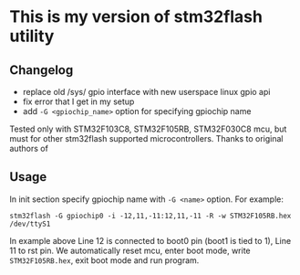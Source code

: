 This is my version of stm32flash utility
========================================

Changelog
---------

* replace old /sys/ gpio interface with new userspace linux gpio api
* fix error that I get in my setup
* add `-G <gpiochip_name>` option for specifying gpiochip name

Tested only with STM32F103C8, STM32F105RB, STM32F030C8 mcu, but must for other stm32flash supported microcontrollers.
Thanks to original authors of 

Usage
-----

In init section specify gpiochip name with `-G <name>` option. For example:

`stm32flash -G gpiochip0 -i -12,11,-11:12,11,-11 -R -w STM32F105RB.hex /dev/ttyS1`

In example above Line 12 is connected to boot0 pin (boot1 is tied to 1), Line 11 to rst pin.
We automatically reset mcu, enter boot mode, write `STM32F105RB.hex`, exit boot mode and run program.
